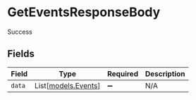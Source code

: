 # GetEventsResponseBody

Success


## Fields

| Field                                      | Type                                       | Required                                   | Description                                |
| ------------------------------------------ | ------------------------------------------ | ------------------------------------------ | ------------------------------------------ |
| `data`                                     | List[[models.Events](../models/events.md)] | :heavy_minus_sign:                         | N/A                                        |